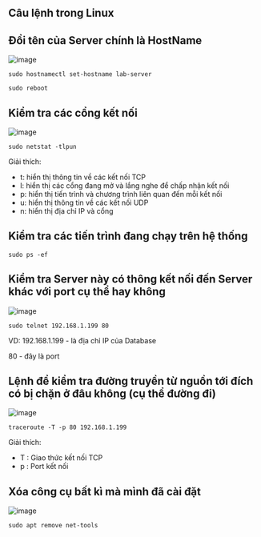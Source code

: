 Câu lệnh trong Linux
---------


## Đổi tên của Server chính là HostName
![image](https://github.com/user-attachments/assets/4c4cacbe-d2a2-4a65-92c4-aa911f650722)

```
sudo hostnamectl set-hostname lab-server

sudo reboot
```

## Kiểm tra các cổng kết nối
![image](https://github.com/user-attachments/assets/c73ad875-e331-4beb-8e90-435adeed93ea)

```
sudo netstat -tlpun
```

Giải thích:
  - t: hiển thị thông tin về các kết nối TCP
  - l: hiển thị các cổng đang mở và lắng nghe để chấp nhận kết nối
  - p: hiển thị tiến trình và chương trình liên quan đến mỗi kết nối
  - u: hiển thị thông tin về các kết nối UDP
  - n: hiển thị địa chỉ IP và cổng

## Kiểm tra các tiến trình đang chạy trên hệ thống
```
sudo ps -ef
```

##  Kiểm tra Server này có thông kết nối đến Server khác với port cụ thể hay không
![image](https://github.com/user-attachments/assets/7a5473b5-6786-472c-a4bd-8babeab10b04)

```
sudo telnet 192.168.1.199 80
```
VD: 
192.168.1.199 - là địa chỉ IP của Database 

80 - đây là port

## Lệnh để kiểm tra đường truyền từ nguồn tới đích có bị chặn ở đâu không (cụ thể đường đi)
![image](https://github.com/user-attachments/assets/e611bf6b-5a7d-404a-a048-bd4b2565bff0)

```
traceroute -T -p 80 192.168.1.199
```

Giải thích:
  - T : Giao thức kết nối TCP
  - p : Port kết nối

## Xóa công cụ bất kì mà mình đã cài đặt
![image](https://github.com/user-attachments/assets/9b3fd237-9ff2-4bcc-a57d-536b981a97d9)

```
sudo apt remove net-tools
```




























